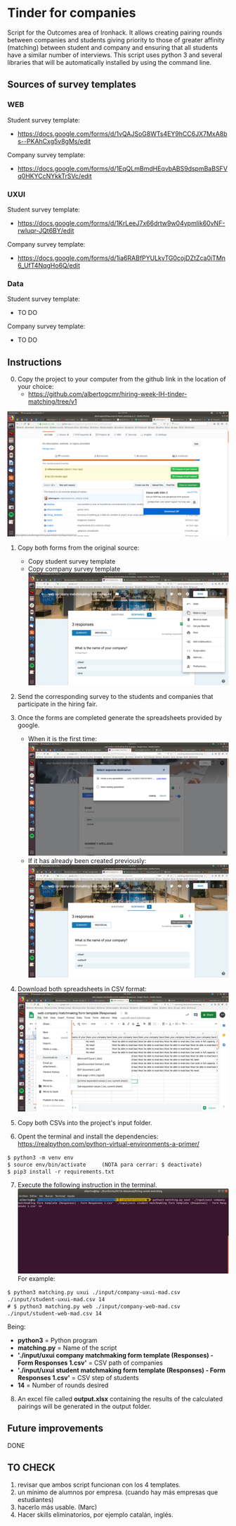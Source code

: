 # Tinder for companies

Script for the Outcomes area of ​​Ironhack. It allows creating pairing rounds between companies and students giving priority to those of greater affinity (matching) between student and company and ensuring that all students have a similar number of interviews.
This script uses python 3 and several libraries that will be automatically installed by using the command line.


## Sources of survey templates


### WEB
Student survey template: 
* https://docs.google.com/forms/d/1vQAJSoG8WTs4EY9hCC6JX7MxA8bs--PKAhCxg5v8gMs/edit

Company survey template:
* https://docs.google.com/forms/d/1EqQLmBmdHEqvbABS9dspmBaBSFVq0HKYCcNYkkTrSVc/edit

### UXUI
Student survey template: 
* https://docs.google.com/forms/d/1KrLeeJ7x66drtw9w04ypmlik60vNF-rwluqr-JQt6BY/edit

Company survey template:
* https://docs.google.com/forms/d/1ia6RABfPYULkvTG0cojDZtZca0iTMn6_UfT4NqgHo6Q/edit

### Data 
Student survey template: 
* TO DO

Company survey template:
* TO DO


## Instructions
0. Copy the project to your computer from the github link in the location of your choice: 
    * https://github.com/albertogcmr/hiring-week-IH-tinder-matching/tree/v1 

![download project](./documentation/00-download-repo.png)

1. Copy both forms from the original source: 
    * Copy student survey template
	* Copy company survey template
![copy form](./documentation/01-copy-form.png)
    
2. Send the corresponding survey to the students and companies that participate in the hiring fair. 
3. Once the forms are completed generate the spreadsheets provided by google. 
    * When it is the first time:  ![create sheet](./documentation/02a-create-sheet.png)
    * If it has already been created previously: ![open sheet](./documentation/02b-open-existing-sheet.png)
4. Download both spreadsheets in CSV format: ![download csv](./documentation/03-download-csv.png)
5. Copy both CSVs into the project's input folder. 
6. Opent the terminal and install the dependencies:
https://realpython.com/python-virtual-environments-a-primer/ 
``` 
$ python3 -m venv env
$ source env/bin/activate     (NOTA para cerrar: $ deactivate)
$ pip3 install -r requirements.txt
```
7. Execute the following instruction in the terminal. 
![console](./documentation/04-console.png)
For example: 
```
$ python3 matching.py uxui ./input/company-uxui-mad.csv ./input/student-uxui-mad.csv 14
# $ python3 matching.py web ./input/company-web-mad.csv ./input/student-web-mad.csv 14
```
Being: 
* **python3** = Python program
* **matching.py** = Name of the script
* **'./input/uxui company matchmaking form template (Responses) - Form Responses 1.csv'** = CSV path of companies
* **'./input/uxui student matchmaking form template (Responses) - Form Responses 1.csv'** = CSV step of students
* **14** = Number of rounds desired

8. An excel file called **output.xlsx** containing the results of the calculated pairings will be generated in the output folder.

## Future improvements

DONE

## TO CHECK

1. revisar que ambos script funcionan con los 4 templates. 
2. un mínimo de alumnos por empresa. (cuando hay más empresas que estudiantes)
3. hacerlo más usable. (Marc)
4. Hacer skills eliminatorios, por ejemplo catalán, inglés. 
